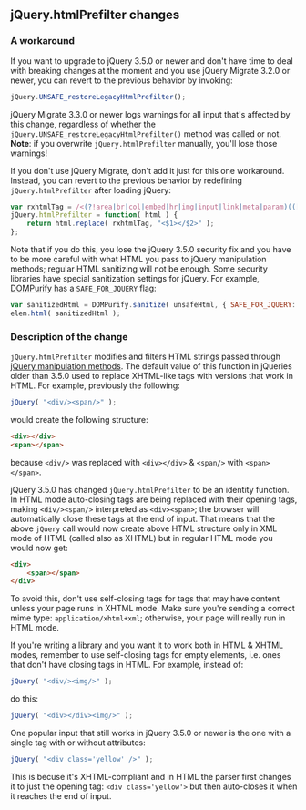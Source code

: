 <script>{
	"title": "jQuery Core 3.5 Upgrade Guide"
}</script>

## jQuery.htmlPrefilter changes

### A workaround

If you want to upgrade to jQuery 3.5.0 or newer and don't have time to deal with breaking changes at the moment and you use jQuery Migrate 3.2.0 or newer, you can revert to the previous behavior by invoking:
```js
jQuery.UNSAFE_restoreLegacyHtmlPrefilter();
```

jQuery Migrate 3.3.0 or newer logs warnings for all input that's affected by this change, regardless of whether the `jQuery.UNSAFE_restoreLegacyHtmlPrefilter()` method was called or not. **Note**: if you overwrite `jQuery.htmlPrefilter` manually, you'll lose those warnings!

If you don't use jQuery Migrate, don't add it just for this one workaround. Instead, you can revert to the previous behavior by redefining `jQuery.htmlPrefilter` after loading jQuery:
```js
var rxhtmlTag = /<(?!area|br|col|embed|hr|img|input|link|meta|param)(([a-z][^\/\0>\x20\t\r\n\f]*)[^>]*)\/>/gi;
jQuery.htmlPrefilter = function( html ) {
	return html.replace( rxhtmlTag, "<$1></$2>" );
};
```

Note that if you do this, you lose the jQuery 3.5.0 security fix and you have to be more careful with what HTML you pass to jQuery manipulation methods; regular HTML sanitizing will not be enough. Some security libraries have special sanitization settings for jQuery. For example, [DOMPurify](https://github.com/cure53/DOMPurify) has a `SAFE_FOR_JQUERY` flag:
```js
var sanitizedHtml = DOMPurify.sanitize( unsafeHtml, { SAFE_FOR_JQUERY: true } );
elem.html( sanitizedHtml );
```

### Description of the change

`jQuery.htmlPrefilter` modifies and filters HTML strings passed through [jQuery manipulation methods](https://api.jquery.com/category/manipulation/). The default value of this function in jQueries older than 3.5.0 used to replace XHTML-like tags with versions that work in HTML. For example, previously the following:
```js
jQuery( "<div/><span/>" );
```
would create the following structure:
```html
<div></div>
<span></span>
```
because `<div/>` was replaced with `<div></div>` & `<span/>` with `<span></span>`.

jQuery 3.5.0 has changed `jQuery.htmlPrefilter` to be an identity function. In HTML mode auto-closing tags are being replaced with their opening tags, making `<div/><span/>` interpreted as `<div><span>`; the browser will automatically close these tags at the end of input. That means that the above `jQuery` call would now create above HTML structure only in XML mode of HTML (called also as XHTML) but in regular HTML mode you would now get:
```html
<div>
	<span></span>
</div>
```

To avoid this, don't use self-closing tags for tags that may have content unless your page runs in XHTML mode. Make sure you're sending a correct mime type: `application/xhtml+xml`; otherwise, your page will really run in HTML mode. 

If you're writing a library and you want it to work both in HTML & XHTML modes, remember to use self-closing tags for empty elements, i.e. ones that don't have closing tags in HTML. For example, instead of:
```js
jQuery( "<div/><img/>" );
```
do this:
```js
jQuery( "<div></div><img/>" );
```

One popular input that still works in jQuery 3.5.0 or newer is the one with a single tag with or without attributes:
```js
jQuery( "<div class='yellow' />" );
```
This is becuse it's XHTML-compliant and in HTML the parser first changes it to just the opening tag: `<div class='yellow'>` but then auto-closes it when it reaches the end of input.
